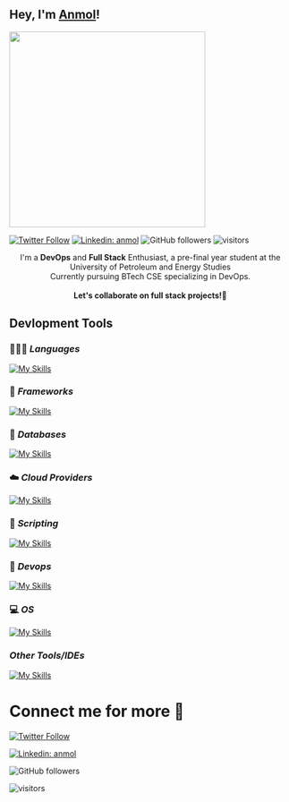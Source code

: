 ## Hey, I'm [Anmol](https://www.linkedin.com/in/anmol-ghai/)!

<p>
  <img src="https://api.vaunt.dev/v1/github/entities/anmol-gh/achievements?format=svg&limit=3" width="350" />
</p>

[![Twitter Follow](https://img.shields.io/twitter/follow/anmol_gh_?label=Follow)](https://twitter.com/intent/follow?screen_name=anmol_gh_)
[![Linkedin: anmol](https://img.shields.io/badge/-Follow-blue?style=flat-square&logo=Linkedin&logoColor=white&link=https://https://www.linkedin.com/in/anmol-ghai/)](https://www.linkedin.com/in/anmol-ghai/)
![GitHub followers](https://img.shields.io/github/followers/anmol-gh?label=Follow&style=social)
![visitors](https://visitor-badge.laobi.icu/badge?page_id=anmol-gh.anmol-gh)

<div align="center">
I'm a <b>DevOps</b> and <b>Full Stack</b> Enthusiast, a pre-final year student at the University of Petroleum and Energy Studies <br> Currently pursuing BTech CSE specializing in DevOps.
</div>

<br>

<div align="center">
 <b>Let's collaborate on full stack projects!🚀</b>
</div>

## **Devlopment Tools**

### 🧑🏻‍💻 _Languages_

[![My Skills](https://skillicons.dev/icons?i=py,js,ts,html,css,java&theme=dark)](https://skillicons.dev)

### 🔎 _Frameworks_

[![My Skills](https://skillicons.dev/icons?i=nodejs,express&theme=dark)](https://skillicons.dev)

### 🛅 _Databases_

[![My Skills](https://skillicons.dev/icons?i=mysql,mongodb,postgres,prisma&theme=dark)](https://skillicons.dev)

### ☁️ _Cloud Providers_

[![My Skills](https://skillicons.dev/icons?i=aws,netlify&theme=dark)](https://skillicons.dev)

### 📜 _Scripting_

[![My Skills](https://skillicons.dev/icons?i=bash,powershell&theme=dark)](https://skillicons.dev)

### 👀 _Devops_

[![My Skills](https://skillicons.dev/icons?i=docker,kubernetes,githubactions,jenkins,terraform,selenium&theme=dark)](https://skillicons.dev)

### 💻 _OS_

[![My Skills](https://skillicons.dev/icons?i=windows,ubuntu,linux&theme=dark)](https://skillicons.dev)

### _Other Tools/IDEs_

[![My Skills](https://skillicons.dev/icons?i=git,github,vscode,maven,postman,pnpm,npm&theme=dark)](https://skillicons.dev)

# Connect me for more 🛜

[![Twitter Follow](https://img.shields.io/twitter/follow/anmol_gh_?label=Follow)](https://twitter.com/intent/follow?screen_name=anmol_gh_)
<br>

[![Linkedin: anmol](https://img.shields.io/badge/-Follow-blue?style=flat-square&logo=Linkedin&logoColor=white&link=https://https://www.linkedin.com/in/anmol-ghai/)](https://www.linkedin.com/in/anmol-ghai/)
<br>

![GitHub followers](https://img.shields.io/github/followers/anmol-gh?label=Follow&style=social)

![visitors](https://komarev.com/ghpvc/?username=anmol-gh&label=Profile%20views&color=0e75b6&style=flat)
